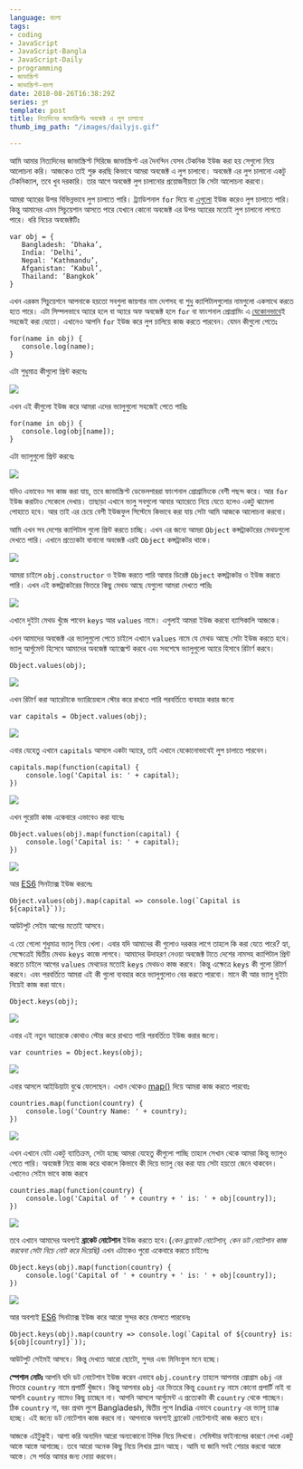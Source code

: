 ```yaml
---
language: বাংলা
tags:
- coding
- JavaScript
- JavaScript-Bangla
- JavaScript-Daily
- programming
- জাভাস্ক্রিপ্ট
- জাভাস্ক্রিপ্ট-বাংলা
date: 2018-08-26T16:38:29Z
series: ব্লগ
template: post
title: নিত্যদিনের জাভাস্ক্রিপ্টঃ অবজেক্ট এ লুপ চালানো
thumb_img_path: "/images/dailyjs.gif"

---
```

আমি আমার নিত্যদিনের জাভাস্ক্রিপ্ট সিরিজে জাভাস্ক্রিপ্ট এর দৈনন্দিন যেসব টেকনিক ইউজ করা হয় সেগুলো নিয়ে আলোচনা করি। আজকেও তাই শুরু করছি কিভাবে আমরা অবজেক্ট এ লুপ চালাবো। অবজেক্ট এর লুপ চালানো একটু টেকনিক্যাল, তবে খুব দরকারি। তার আগে অবজেক্ট লুপ চালানোর প্রয়োজনীয়তা কি সেটা আলোচনা করবো।

আমরা অ্যারের উপর বিভিন্নভাবে লুপ চালাতে পারি। ট্র্যাডিশনাল `for` দিয়ে বা [এগুলো](https://medium.com/%E0%A6%AA%E0%A7%8D%E0%A6%B0%E0%A7%8B%E0%A6%97%E0%A7%8D%E0%A6%B0%E0%A6%BE%E0%A6%AE%E0%A6%BF%E0%A6%82-%E0%A6%AA%E0%A6%BE%E0%A6%A4%E0%A6%BE/%E0%A6%A8%E0%A6%BF%E0%A6%A4%E0%A7%8D%E0%A6%AF%E0%A6%A6%E0%A6%BF%E0%A6%A8%E0%A7%87%E0%A6%B0-%E0%A6%9C%E0%A6%BE%E0%A6%AD%E0%A6%BE%E0%A6%B8%E0%A7%8D%E0%A6%95%E0%A7%8D%E0%A6%B0%E0%A6%BF%E0%A6%AA%E0%A7%8D%E0%A6%9F%E0%A6%83-%E0%A6%AE%E0%A7%8D%E0%A6%AF%E0%A6%BE%E0%A6%AA-%E0%A6%AB%E0%A6%BF%E0%A6%B2%E0%A7%8D%E0%A6%9F%E0%A6%BE%E0%A6%B0-%E0%A6%B0%E0%A6%BF%E0%A6%A1%E0%A6%BF%E0%A6%89%E0%A6%B8-89e3526444ed?source=user_profile---------5----------------) ইউজ করেও লুপ চালাতে পারি। কিন্তু আমাদের এমন সিচুয়েশান আসতে পারে যেখানে কোনো অবজেক্ট এর উপর অ্যারের মতোই লুপ চালানো লাগতে পারে। ধরি নিচের অবজেক্টটিঃ

    var obj = {
       Bangladesh: ‘Dhaka’, 
       India: ‘Delhi’, 
       Nepal: ‘Kathmandu’, 
       Afganistan: ‘Kabul’, 
       Thailand: ‘Bangkok’
    }

এখন এরকম সিচুয়েশনে আপনাকে হয়তো সবগুলা জায়গার নাম দেশসহ বা শুধু ক্যাপিটালগুলোর নামগুলো একসাথে করতে হতে পারে। এটা সিম্পলভাবে অ্যারে হলে বা অ্যারে অফ অবজেক্ট হলে `for` বা ফাংশনাল প্রোগ্রামিং এ [যেকোনভাবে](https://medium.com/%E0%A6%AA%E0%A7%8D%E0%A6%B0%E0%A7%8B%E0%A6%97%E0%A7%8D%E0%A6%B0%E0%A6%BE%E0%A6%AE%E0%A6%BF%E0%A6%82-%E0%A6%AA%E0%A6%BE%E0%A6%A4%E0%A6%BE/%E0%A6%A8%E0%A6%BF%E0%A6%A4%E0%A7%8D%E0%A6%AF%E0%A6%A6%E0%A6%BF%E0%A6%A8%E0%A7%87%E0%A6%B0-%E0%A6%9C%E0%A6%BE%E0%A6%AD%E0%A6%BE%E0%A6%B8%E0%A7%8D%E0%A6%95%E0%A7%8D%E0%A6%B0%E0%A6%BF%E0%A6%AA%E0%A7%8D%E0%A6%9F%E0%A6%83-%E0%A6%AE%E0%A7%8D%E0%A6%AF%E0%A6%BE%E0%A6%AA-%E0%A6%AB%E0%A6%BF%E0%A6%B2%E0%A7%8D%E0%A6%9F%E0%A6%BE%E0%A6%B0-%E0%A6%B0%E0%A6%BF%E0%A6%A1%E0%A6%BF%E0%A6%89%E0%A6%B8-89e3526444ed?source=user_profile---------5----------------)ই সহজেই করা যেতো। এখানেও আপনি `for` ইউজ করে লুপ চালিয়ে কাজ করতে পারবেন। যেমন কীগুলো পেতেঃ

    for(name in obj) {
       console.log(name);
    }

এটা শুধুমাত্র কীগুলো প্রিন্ট করবেঃ

![](https://cdn-images-1.medium.com/max/880/1*vFSenz9HC58v_qSax699WA.png)

এখন এই কীগুলো ইউজ করে আমরা এদের ভ্যালুগুলো সহজেই পেতে পারিঃ

    for(name in obj) {
       console.log(obj[name]);
    }

এটা ভ্যালুগুলো প্রিন্ট করবেঃ

![](https://cdn-images-1.medium.com/max/880/1*odhVEf9aUISfGqId_kKLvg.png)

যদিও এভাবেও সব কাজ করা যায়, তবে জাভাস্ক্রিপ্ট ডেভেলপাররা ফাংশনাল প্রোগ্রামিংকে বেশী পছন্দ করে। আর `for` ইউজ করাটাও সেকেলে দেখায়। তাছাড়া এখানে ভ্যলু সবগুলো আবার অ্যারেতে নিয়ে যেতে হলেও একটু ঝামেলা পোহাতে হবে। আর তাই এর চেয়ে বেশী ইউজফুল সিস্টেমে কিভাবে করা যায় সেটা আমি আজকে আলোচনা করবো।

আমি এখন সব দেশের ক্যাপিটাল গুলো প্রিন্ট করতে চাচ্ছি। এখন এর জন্যে আমরা `Object` কন্সট্রাকটরের মেথডগুলো দেখতে পারি। এখানে প্রত্যেকটা বানানো অবজেক্ট এরই `Object` কন্সট্রাকটর থাকে।

![](https://cdn-images-1.medium.com/max/880/1*2h2Sd-ItxtmzmPDzy_V-Ow.png)

আমরা চাইলে `obj.constructor` ও ইউজ করতে পারি আবার ডিরেক্ট `Object` কন্সট্রাকটর ও ইউজ করতে পারি। এখন এই কন্সট্রাকটরের ভিতরে কিছু মেথড আছে যেগুলো আমরা দেখতে পারিঃ

![](https://cdn-images-1.medium.com/max/880/1*efxBJyPUun164jqmn9k7wQ.png)

এখানে দুইটা মেথড খুঁজে পাবেন `keys` আর `values` নামে। এগুলাই আমরা ইউজ করবো ব্যাসিকালি আজকে।

এখন আমাদের অবজেক্ট এর ভ্যালুগুলো পেতে চাইলে এখানে `values` নামে যে মেথড আছে সেটা ইউজ করতে হবে। ভ্যালু আর্গুমেন্ট হিসেবে আমাদের অবজেক্ট অ্যাক্সেপ্ট করবে এবং সবশেষে ভ্যালুগুলো অ্যারে হিসাবে রিটার্ণ করবে।

    Object.values(obj);

![](https://cdn-images-1.medium.com/max/880/1*Sta1Hl5Iq0A3257xTv3gcQ.png)

এখন রিটার্ণ করা অ্যারেটাকে ভ্যারিয়েবলে স্টোর করে রাখতে পারি পরবর্তিতে ব্যবহার করার জন্যে

    var capitals = Object.values(obj);

![](https://cdn-images-1.medium.com/max/880/1*XHvLAj0lHjDkNBC9fabvdQ.png)

এবার যেহেতু এখানে `capitals` আসলে একটা অ্যারে, তাই এখানে যেকোনোভাবেই লুপ চালাতে পারবেন।

    capitals.map(function(capital) {
        console.log('Capital is: ' + capital);
    })

![](https://cdn-images-1.medium.com/max/880/1*KEs41n2ZCTUMcmwBS_UhkA.png)

এখন পুরোটা কাজ একেবারে এভাবেও করা যাবেঃ

    Object.values(obj).map(function(capital) {
        console.log('Capital is: ' + capital);
    })

![](https://cdn-images-1.medium.com/max/880/1*skl7g0o9dZlYg044i978lQ.png)

আর [ES6](https://medium.com/%E0%A6%AA%E0%A7%8D%E0%A6%B0%E0%A7%8B%E0%A6%97%E0%A7%8D%E0%A6%B0%E0%A6%BE%E0%A6%AE%E0%A6%BF%E0%A6%82-%E0%A6%AA%E0%A6%BE%E0%A6%A4%E0%A6%BE/%E0%A6%9C%E0%A6%BE%E0%A6%AD%E0%A6%BE%E0%A6%B8%E0%A7%8D%E0%A6%95%E0%A7%8D%E0%A6%B0%E0%A6%BF%E0%A6%AA%E0%A7%8D%E0%A6%9F%E0%A6%83-%E0%A6%A8%E0%A6%BE%E0%A6%95%E0%A6%BF-%E0%A6%87%E0%A6%95%E0%A6%AE%E0%A6%BE%E0%A6%B8%E0%A7%8D%E0%A6%95%E0%A7%8D%E0%A6%B0%E0%A6%BF%E0%A6%AA%E0%A7%8D%E0%A6%9F-b6d2b72cf562?source=user_profile---------3----------------) সিনট্যাক্স ইউজ করলেঃ

    Object.values(obj).map(capital => console.log(`Capital is ${capital}`));

আউটপুট সেইম আগের মতোই আসবে।

এ তো গেলো শুধুমাত্র ভ্যালু নিয়ে খেলা। এবার যদি আমাদের কী গুলোও দরকার লাগে তাহলে কি করা যেতে পারে? হ্যা, সেক্ষেত্রেই দ্বিতীয় মেথড `keys` কাজে লাগবে। আমাদের উদাহরণ নেওয়া অবজেক্ট টাতে দেশের নামসহ ক্যাপিটাল প্রিন্ট করতে চাইলে আগের `values` মেথডের মতোই `keys` মেথডও কাজ করবে। কিন্তু এক্ষেত্রে `keys` কী গুলো রিটার্ণ করবে। এবং পরবর্তিতে আমরা এই কী গুলো ব্যবহার করে ভ্যালুগুলোও বের করতে পারবো। মানে কী আর ভ্যালু দুইটা নিয়েই কাজ করা যাবে।

    Object.keys(obj);

![](https://cdn-images-1.medium.com/max/880/1*QujuLRukHSnHaBuQnGh7RQ.png)

এবার এই নতুন অ্যারেকে কোথাও স্টোর করে রাখতে পারি পরবর্তিতে ইউজ করার জন্যে।

    var countries = Object.keys(obj);

![](https://cdn-images-1.medium.com/max/880/1*kmwa6JqcCMqnAIDN1IdOiA.png)

এবার আসলে আইডিয়াটা বুঝে ফেলেছেন। এখান থেকেও [map()](https://medium.com/%E0%A6%AA%E0%A7%8D%E0%A6%B0%E0%A7%8B%E0%A6%97%E0%A7%8D%E0%A6%B0%E0%A6%BE%E0%A6%AE%E0%A6%BF%E0%A6%82-%E0%A6%AA%E0%A6%BE%E0%A6%A4%E0%A6%BE/%E0%A6%A8%E0%A6%BF%E0%A6%A4%E0%A7%8D%E0%A6%AF%E0%A6%A6%E0%A6%BF%E0%A6%A8%E0%A7%87%E0%A6%B0-%E0%A6%9C%E0%A6%BE%E0%A6%AD%E0%A6%BE%E0%A6%B8%E0%A7%8D%E0%A6%95%E0%A7%8D%E0%A6%B0%E0%A6%BF%E0%A6%AA%E0%A7%8D%E0%A6%9F%E0%A6%83-%E0%A6%AE%E0%A7%8D%E0%A6%AF%E0%A6%BE%E0%A6%AA-%E0%A6%AB%E0%A6%BF%E0%A6%B2%E0%A7%8D%E0%A6%9F%E0%A6%BE%E0%A6%B0-%E0%A6%B0%E0%A6%BF%E0%A6%A1%E0%A6%BF%E0%A6%89%E0%A6%B8-89e3526444ed?source=user_profile---------5----------------) দিয়ে আমরা কাজ করতে পারবোঃ

    countries.map(function(country) {
        console.log('Country Name: ' + country);
    })

![](https://cdn-images-1.medium.com/max/880/1*ndE3CWv8XDBwW2gJSCIyXw.png)

এখন এখানে যেটা একটু ব্যাতিক্রম, সেটা হচ্ছে আমরা যেহেতু কীগুলো পাচ্ছি তাহলে সেখান থেকে আমরা কিন্তু ভ্যালুও পেতে পারি। অবজেক্ট নিয়ে কাজ করে থাকলে কিভাবে কী দিয়ে ভ্যালু বের করা যায় সেটা হয়তো জেনে থাকবেন। এখানেও সেইম ভাবে কাজ করবে

    countries.map(function(country) {
        console.log('Capital of ' + country + ' is: ' + obj[country]);
    })

![](https://cdn-images-1.medium.com/max/880/1*Mtwmezv_D6FlMQ0WWopW2Q.png)

তবে এখানে আমাদের অবশ্যই **ব্রাকেট নোটেশান** ইউজ করতে হবে।(_কেন ব্র্যাকেট নোটেশান, কেন ডট নোটেশান কাজ করবেনা সেটা নিচে নোট করে দিয়েছি)_ এখন এটাকেও পুরো একেবারে করতে চাইলেঃ

    Object.keys(obj).map(function(country) {
        console.log('Capital of ' + country + ' is: ' + obj[country]);
    })

![](https://cdn-images-1.medium.com/max/880/1*hijSN9j_JK3nwVDsnLtyOg.png)

আর অবশ্যই [ES6](https://medium.com/%E0%A6%AA%E0%A7%8D%E0%A6%B0%E0%A7%8B%E0%A6%97%E0%A7%8D%E0%A6%B0%E0%A6%BE%E0%A6%AE%E0%A6%BF%E0%A6%82-%E0%A6%AA%E0%A6%BE%E0%A6%A4%E0%A6%BE/%E0%A6%9C%E0%A6%BE%E0%A6%AD%E0%A6%BE%E0%A6%B8%E0%A7%8D%E0%A6%95%E0%A7%8D%E0%A6%B0%E0%A6%BF%E0%A6%AA%E0%A7%8D%E0%A6%9F%E0%A6%83-%E0%A6%A8%E0%A6%BE%E0%A6%95%E0%A6%BF-%E0%A6%87%E0%A6%95%E0%A6%AE%E0%A6%BE%E0%A6%B8%E0%A7%8D%E0%A6%95%E0%A7%8D%E0%A6%B0%E0%A6%BF%E0%A6%AA%E0%A7%8D%E0%A6%9F-b6d2b72cf562?source=user_profile---------3----------------) সিনট্যাক্স ইউজ করে আরো সুন্দর করে ফেলতে পারবেনঃ

    Object.keys(obj).map(country => console.log(`Capital of ${country} is: ${obj[country]}`));

আউটপুট সেইমই আসবে। কিন্তু দেখতে আরো ছোটো, সুন্দর এবং মিনিংফুল মনে হচ্ছে।

**স্পেশাল নোটঃ** আপনি যদি ডট নোটেশান ইউজ করেন এভাবে `obj.country` তাহলে আপনার প্রোগ্রাম `obj` এর ভিতরে `country` নামে প্রপার্টি খুঁজবে। কিন্তু আপনার `obj` এর ভিতরে কিন্তু `country` নামে কোনো প্রপার্টি নাই বা আপনি `country` নামেও কিছু চাচ্ছেন না। আপনি আসলে আর্গুমেন্ট এ প্রত্যেকটা কী `country` থেকে পাচ্ছেন। ঠিক `country` না, বরং প্রথম লুপে Bangladesh, দ্বিতীয় লুপে India এভাবে `country` এর ভ্যালু চ্যাঞ্জ হচ্ছে। এই জন্যে ডট নোটেশান কাজ করবে না। আপনাকে অবশ্যই ব্র্যাকেট নোটেশানই কাজ করতে হবে।

আজকে এইটুকুই। আশা করি অন্যদিন আরো অন্যকোনো টপিক নিয়ে লিখবো। সেমিস্টার ফাইনালের কারণে লেখা একটু আস্তে আস্তে আগাচ্ছে। তবে আরো অনেক কিছু নিয়ে লিখার প্ল্যান আছে। আমি যা জানি সবই শেয়ার করবো আস্তে আস্তে। সে পর্যন্ত আমার জন্য দোয়া করবেন।